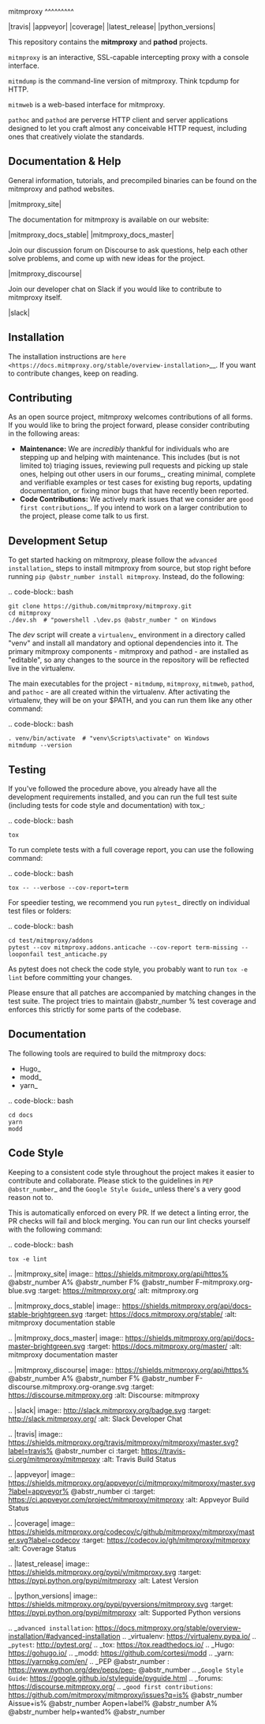 mitmproxy ^^^^^^^^^

|travis| |appveyor| |coverage| |latest_release| |python_versions|

This repository contains the **mitmproxy** and **pathod** projects.

`mitmproxy` is an interactive, SSL-capable intercepting proxy with a console interface.

`mitmdump` is the command-line version of mitmproxy. Think tcpdump for HTTP.

`mitmweb` is a web-based interface for mitmproxy.

`pathoc` and `pathod` are perverse HTTP client and server applications designed to let you craft almost any conceivable HTTP request, including ones that creatively violate the standards.

## Documentation & Help

General information, tutorials, and precompiled binaries can be found on the mitmproxy and pathod websites.

|mitmproxy_site|

The documentation for mitmproxy is available on our website:

|mitmproxy_docs_stable| |mitmproxy_docs_master| 

Join our discussion forum on Discourse to ask questions, help each other solve problems, and come up with new ideas for the project.

|mitmproxy_discourse|

Join our developer chat on Slack if you would like to contribute to mitmproxy itself.

|slack|

## Installation

The installation instructions are `here <https://docs.mitmproxy.org/stable/overview-installation>`__. If you want to contribute changes, keep on reading.

## Contributing

As an open source project, mitmproxy welcomes contributions of all forms. If you would like to bring the project forward, please consider contributing in the following areas:

  * **Maintenance:** We are _incredibly_ thankful for individuals who are stepping up and helping with maintenance. This includes (but is not limited to) triaging issues, reviewing pull requests and picking up stale ones, helping out other users in our forums_, creating minimal, complete and verifiable examples or test cases for existing bug reports, updating documentation, or fixing minor bugs that have recently been reported.
  * **Code Contributions:** We actively mark issues that we consider are `good first contributions`_. If you intend to work on a larger contribution to the project, please come talk to us first.



## Development Setup

To get started hacking on mitmproxy, please follow the `advanced installation`_ steps to install mitmproxy from source, but stop right before running `pip @abstr_number install mitmproxy`. Instead, do the following:

.. code-block:: bash
    
    
    git clone https://github.com/mitmproxy/mitmproxy.git
    cd mitmproxy
    ./dev.sh  # "powershell .\dev.ps @abstr_number " on Windows
    

The _dev_ script will create a `virtualenv`_ environment in a directory called "venv" and install all mandatory and optional dependencies into it. The primary mitmproxy components - mitmproxy and pathod - are installed as "editable", so any changes to the source in the repository will be reflected live in the virtualenv.

The main executables for the project - `mitmdump`, `mitmproxy`, `mitmweb`, `pathod`, and `pathoc` \- are all created within the virtualenv. After activating the virtualenv, they will be on your $PATH, and you can run them like any other command:

.. code-block:: bash
    
    
    . venv/bin/activate  # "venv\Scripts\activate" on Windows
    mitmdump --version
    

## Testing

If you've followed the procedure above, you already have all the development requirements installed, and you can run the full test suite (including tests for code style and documentation) with tox_:

.. code-block:: bash
    
    
    tox
    

To run complete tests with a full coverage report, you can use the following command:

.. code-block:: bash
    
    
    tox -- --verbose --cov-report=term
    

For speedier testing, we recommend you run `pytest`_ directly on individual test files or folders:

.. code-block:: bash
    
    
    cd test/mitmproxy/addons
    pytest --cov mitmproxy.addons.anticache --cov-report term-missing --looponfail test_anticache.py
    

As pytest does not check the code style, you probably want to run `tox -e lint` before committing your changes.

Please ensure that all patches are accompanied by matching changes in the test suite. The project tries to maintain @abstr_number % test coverage and enforces this strictly for some parts of the codebase.

## Documentation

The following tools are required to build the mitmproxy docs:

  * Hugo_
  * modd_
  * yarn_



.. code-block:: bash
    
    
    cd docs
    yarn
    modd
    

## Code Style

Keeping to a consistent code style throughout the project makes it easier to contribute and collaborate. Please stick to the guidelines in `PEP @abstr_number`_ and the `Google Style Guide`_ unless there's a very good reason not to.

This is automatically enforced on every PR. If we detect a linting error, the PR checks will fail and block merging. You can run our lint checks yourself with the following command:

.. code-block:: bash
    
    
    tox -e lint
    

.. |mitmproxy_site| image:: https://shields.mitmproxy.org/api/https% @abstr_number A% @abstr_number F% @abstr_number F-mitmproxy.org-blue.svg :target: https://mitmproxy.org/ :alt: mitmproxy.org

.. |mitmproxy_docs_stable| image:: https://shields.mitmproxy.org/api/docs-stable-brightgreen.svg :target: https://docs.mitmproxy.org/stable/ :alt: mitmproxy documentation stable

.. |mitmproxy_docs_master| image:: https://shields.mitmproxy.org/api/docs-master-brightgreen.svg :target: https://docs.mitmproxy.org/master/ :alt: mitmproxy documentation master

.. |mitmproxy_discourse| image:: https://shields.mitmproxy.org/api/https% @abstr_number A% @abstr_number F% @abstr_number F-discourse.mitmproxy.org-orange.svg :target: https://discourse.mitmproxy.org :alt: Discourse: mitmproxy

.. |slack| image:: http://slack.mitmproxy.org/badge.svg :target: http://slack.mitmproxy.org/ :alt: Slack Developer Chat

.. |travis| image:: https://shields.mitmproxy.org/travis/mitmproxy/mitmproxy/master.svg?label=travis% @abstr_number ci :target: https://travis-ci.org/mitmproxy/mitmproxy :alt: Travis Build Status

.. |appveyor| image:: https://shields.mitmproxy.org/appveyor/ci/mitmproxy/mitmproxy/master.svg?label=appveyor% @abstr_number ci :target: https://ci.appveyor.com/project/mitmproxy/mitmproxy :alt: Appveyor Build Status

.. |coverage| image:: https://shields.mitmproxy.org/codecov/c/github/mitmproxy/mitmproxy/master.svg?label=codecov :target: https://codecov.io/gh/mitmproxy/mitmproxy :alt: Coverage Status

.. |latest_release| image:: https://shields.mitmproxy.org/pypi/v/mitmproxy.svg :target: https://pypi.python.org/pypi/mitmproxy :alt: Latest Version

.. |python_versions| image:: https://shields.mitmproxy.org/pypi/pyversions/mitmproxy.svg :target: https://pypi.python.org/pypi/mitmproxy :alt: Supported Python versions

.. _`advanced installation`: https://docs.mitmproxy.org/stable/overview-installation/#advanced-installation .. _virtualenv: https://virtualenv.pypa.io/ .. _`pytest`: http://pytest.org/ .. _tox: https://tox.readthedocs.io/ .. _Hugo: https://gohugo.io/ .. _modd: https://github.com/cortesi/modd .. _yarn: https://yarnpkg.com/en/ .. _PEP @abstr_number : https://www.python.org/dev/peps/pep- @abstr_number .. _`Google Style Guide`: https://google.github.io/styleguide/pyguide.html .. _forums: https://discourse.mitmproxy.org/ .. _`good first contributions`: https://github.com/mitmproxy/mitmproxy/issues?q=is% @abstr_number Aissue+is% @abstr_number Aopen+label% @abstr_number A% @abstr_number help+wanted% @abstr_number 
